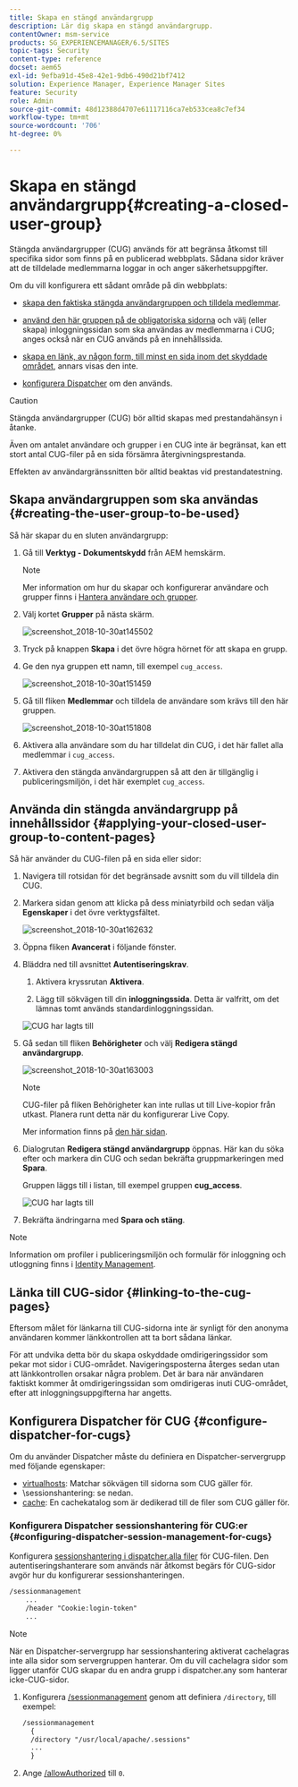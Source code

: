 ```yaml
---
title: Skapa en stängd användargrupp
description: Lär dig skapa en stängd användargrupp.
contentOwner: msm-service
products: SG_EXPERIENCEMANAGER/6.5/SITES
topic-tags: Security
content-type: reference
docset: aem65
exl-id: 9efba91d-45e8-42e1-9db6-490d21bf7412
solution: Experience Manager, Experience Manager Sites
feature: Security
role: Admin
source-git-commit: 48d12388d4707e61117116ca7eb533cea8c7ef34
workflow-type: tm+mt
source-wordcount: '706'
ht-degree: 0%

---
```


# Skapa en stängd användargrupp{#creating-a-closed-user-group}

Stängda användargrupper (CUG) används för att begränsa åtkomst till specifika sidor som finns på en publicerad webbplats. Sådana sidor kräver att de tilldelade medlemmarna loggar in och anger säkerhetsuppgifter.

Om du vill konfigurera ett sådant område på din webbplats:

* [skapa den faktiska stängda användargruppen och tilldela medlemmar](#creating-the-user-group-to-be-used).

* [använd den här gruppen på de obligatoriska sidorna](#applying-your-closed-user-group-to-content-pages) och välj (eller skapa) inloggningssidan som ska användas av medlemmarna i CUG; anges också när en CUG används på en innehållssida.

* [skapa en länk, av någon form, till minst en sida inom det skyddade området](#linking-to-the-cug-pages), annars visas den inte.

* [konfigurera Dispatcher](#configure-dispatcher-for-cugs) om den används.

>[!CAUTION]
>
>Stängda användargrupper (CUG) bör alltid skapas med prestandahänsyn i åtanke.
>
>Även om antalet användare och grupper i en CUG inte är begränsat, kan ett stort antal CUG-filer på en sida försämra återgivningsprestanda.
>
>Effekten av användargränssnitten bör alltid beaktas vid prestandatestning.

## Skapa användargruppen som ska användas {#creating-the-user-group-to-be-used}

Så här skapar du en sluten användargrupp:

1. Gå till **Verktyg - Dokumentskydd** från AEM hemskärm.

   >[!NOTE]
   >
   >Mer information om hur du skapar och konfigurerar användare och grupper finns i [Hantera användare och grupper](/help/sites-administering/security.md#managing-users-and-groups).

1. Välj kortet **Grupper** på nästa skärm.

   ![screenshot_2018-10-30at145502](assets/screenshot_2018-10-30at145502.png)

1. Tryck på knappen **Skapa** i det övre högra hörnet för att skapa en grupp.
1. Ge den nya gruppen ett namn, till exempel `cug_access`.

   ![screenshot_2018-10-30at151459](assets/screenshot_2018-10-30at151459.png)

1. Gå till fliken **Medlemmar** och tilldela de användare som krävs till den här gruppen.

   ![screenshot_2018-10-30at151808](assets/screenshot_2018-10-30at151808.png)

1. Aktivera alla användare som du har tilldelat din CUG, i det här fallet alla medlemmar i `cug_access`.
1. Aktivera den stängda användargruppen så att den är tillgänglig i publiceringsmiljön, i det här exemplet `cug_access`.

## Använda din stängda användargrupp på innehållssidor {#applying-your-closed-user-group-to-content-pages}

Så här använder du CUG-filen på en sida eller sidor:

1. Navigera till rotsidan för det begränsade avsnitt som du vill tilldela din CUG.
1. Markera sidan genom att klicka på dess miniatyrbild och sedan välja **Egenskaper** i det övre verktygsfältet.

   ![screenshot_2018-10-30at162632](assets/screenshot_2018-10-30at162632.png)

1. Öppna fliken **Avancerat** i följande fönster.

1. Bläddra ned till avsnittet **Autentiseringskrav**.

   1. Aktivera kryssrutan **Aktivera**.

   1. Lägg till sökvägen till din **inloggningssida**.
Detta är valfritt, om det lämnas tomt används standardinloggningssidan.

   ![CUG har lagts till](assets/cug-authentication-requirement.png)

1. Gå sedan till fliken **Behörigheter** och välj **Redigera stängd användargrupp**.

   ![screenshot_2018-10-30at163003](assets/screenshot_2018-10-30at163003.png)

   >[!NOTE]
   >
   >CUG-filer på fliken Behörigheter kan inte rullas ut till Live-kopior från utkast. Planera runt detta när du konfigurerar Live Copy.
   >
   >Mer information finns på [den här sidan](closed-user-groups.md#aem-livecopy).

1. Dialogrutan **Redigera stängd användargrupp** öppnas. Här kan du söka efter och markera din CUG och sedan bekräfta gruppmarkeringen med **Spara**.

   Gruppen läggs till i listan, till exempel gruppen **cug_access**.

   ![CUG har lagts till](assets/cug-added.png)

1. Bekräfta ändringarna med **Spara och stäng**.

>[!NOTE]
>
>Information om profiler i publiceringsmiljön och formulär för inloggning och utloggning finns i [Identity Management](/help/sites-administering/identity-management.md).

## Länka till CUG-sidor {#linking-to-the-cug-pages}

Eftersom målet för länkarna till CUG-sidorna inte är synligt för den anonyma användaren kommer länkkontrollen att ta bort sådana länkar.

För att undvika detta bör du skapa oskyddade omdirigeringssidor som pekar mot sidor i CUG-området. Navigeringsposterna återges sedan utan att länkkontrollen orsakar några problem. Det är bara när användaren faktiskt kommer åt omdirigeringssidan som omdirigeras inuti CUG-området, efter att inloggningsuppgifterna har angetts.

## Konfigurera Dispatcher för CUG {#configure-dispatcher-for-cugs}

Om du använder Dispatcher måste du definiera en Dispatcher-servergrupp med följande egenskaper:

* [virtualhosts](https://experienceleague.adobe.com/docs/experience-manager-dispatcher/using/configuring/dispatcher-configuration.html#identifying-virtual-hosts-virtualhosts): Matchar sökvägen till sidorna som CUG gäller för.
* \sessionshantering: se nedan.
* [cache](https://experienceleague.adobe.com/docs/experience-manager-dispatcher/using/configuring/dispatcher-configuration.html#configuring-the-dispatcher-cache-cache): En cachekatalog som är dedikerad till de filer som CUG gäller för.

### Konfigurera Dispatcher sessionshantering för CUG:er {#configuring-dispatcher-session-management-for-cugs}

Konfigurera [sessionshantering i dispatcher.alla filer](https://experienceleague.adobe.com/docs/experience-manager-dispatcher/using/configuring/dispatcher-configuration.html#enabling-secure-sessions-sessionmanagement) för CUG-filen. Den autentiseringshanterare som används när åtkomst begärs för CUG-sidor avgör hur du konfigurerar sessionshanteringen.

```xml
/sessionmanagement
    ...
    /header "Cookie:login-token"
    ...
```

>[!NOTE]
>
>När en Dispatcher-servergrupp har sessionshantering aktiverat cachelagras inte alla sidor som servergruppen hanterar. Om du vill cachelagra sidor som ligger utanför CUG skapar du en andra grupp i dispatcher.any
>som hanterar icke-CUG-sidor.

1. Konfigurera [/sessionmanagement](https://experienceleague.adobe.com/docs/experience-manager-dispatcher/using/configuring/dispatcher-configuration.html#enabling-secure-sessions-sessionmanagement) genom att definiera `/directory`, till exempel:

   ```xml
   /sessionmanagement
     {
     /directory "/usr/local/apache/.sessions"
     ...
     }
   ```

1. Ange [/allowAuthorized](https://experienceleague.adobe.com/docs/experience-manager-dispatcher/using/configuring/dispatcher-configuration.html#caching-when-authentication-is-used) till `0`.
